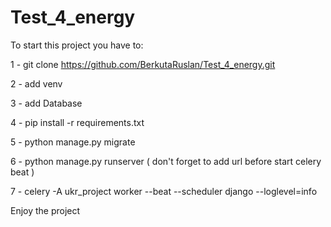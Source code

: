 # Test_4_energy

To start this project you have to:

1 - git clone https://github.com/BerkutaRuslan/Test_4_energy.git

2 - add venv

3 - add Database

4 - pip install -r requirements.txt

5 - python manage.py migrate

6 - python manage.py runserver ( don't forget to add url before start celery beat )

7 - celery -A ukr_project worker --beat --scheduler django --loglevel=info

Enjoy the project
